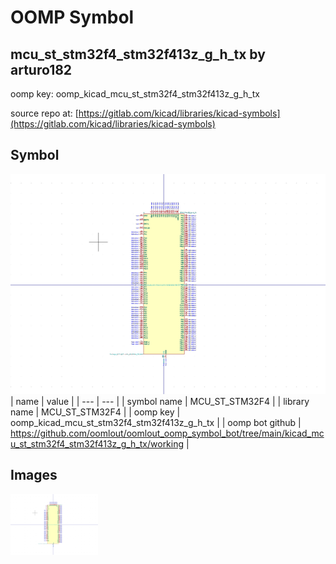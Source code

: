 # OOMP Symbol  
## mcu_st_stm32f4_stm32f413z_g_h_tx  by arturo182  
  
oomp key: oomp_kicad_mcu_st_stm32f4_stm32f413z_g_h_tx  
  
source repo at: [https://gitlab.com/kicad/libraries/kicad-symbols](https://gitlab.com/kicad/libraries/kicad-symbols)  
## Symbol  
  
[![working.png](working_600.png)](working.png)  
| name | value | 
| --- | --- | 
| symbol name | MCU_ST_STM32F4 | 
| library name | MCU_ST_STM32F4 | 
| oomp key | oomp_kicad_mcu_st_stm32f4_stm32f413z_g_h_tx | 
| oomp bot github | https://github.com/oomlout/oomlout_oomp_symbol_bot/tree/main/kicad_mcu_st_stm32f4_stm32f413z_g_h_tx/working | 
## Images  
  
[![working.png](working_140.png)](working.png)  
